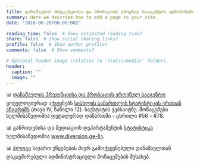 ```yaml
---
title: დანაშაულის პრევენციისა და პრობაციის ეროვნულ სააგენტოს ადმინისტრაციული მონაცემები
summary: Here we describe how to add a page to your site.
date: "2018-06-28T00:00:00Z"

reading_time: false  # Show estimated reading time?
share: false  # Show social sharing links?
profile: false  # Show author profile?
comments: false  # Show comments?

# Optional header image (relative to `static/media/` folder).
header:
  caption: ""
  image: ""
---
```


:bar_chart: [დანაშაულის პრევენციისა და პრობაციის ეროვნულ სააგენტო](https://www.facebook.com/CenterforCrimePrevention) ყოველთვიურად აქვეყნებს [სისხლის სამართლის სტატისტიკის ერთიან ანგარიშს](https://www.geostat.ge/ka/modules/categories/679/siskhlis-samartlis-statistikis-ertiani-angarishi) (თავი IV, ნაწილი 12). საქსტატის ვებსაიტზე. მონაცემები ხელმისაწვდომია დეტალურად დანართში - ცხრილი #56 - #78. 


:bar_chart: განრიდებისა და მედიაციის დეპარტამენტის [სტატისტიკა](http://diversion.ge/?action=page&pid=52&lang=geo) ხელმისაწვდომია www.diversion.ge-ზე. 

:bar_chart: [ბლოგი](https://temurgugushvili.ge/ka/category/%E1%83%90%E1%83%93%E1%83%9B%E1%83%98%E1%83%9C%E1%83%98%E1%83%A1%E1%83%A2%E1%83%A0%E1%83%90%E1%83%AA%E1%83%98%E1%83%A3%E1%83%9A%E1%83%98-%E1%83%9B%E1%83%9D%E1%83%9C%E1%83%90%E1%83%AA%E1%83%94%E1%83%9B%E1%83%94%E1%83%91%E1%83%98/) საჯარო უწყებების მიერ გამოქვეყნებული დანაშაულთან დაკავშირებული ადმინისტრაციული მონაცემების შესახებ. 




